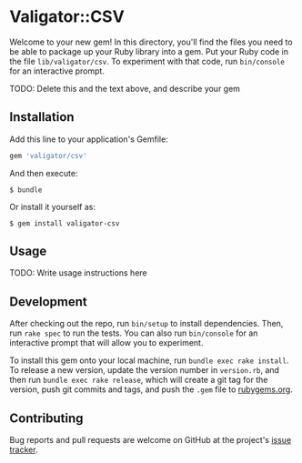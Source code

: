 # Valigator::CSV

Welcome to your new gem! In this directory, you'll find the files you need to be able to package up your Ruby library into a gem. Put your Ruby code in the file `lib/valigator/csv`. To experiment with that code, run `bin/console` for an interactive prompt.

TODO: Delete this and the text above, and describe your gem

## Installation

Add this line to your application's Gemfile:

```ruby
gem 'valigator/csv'
```

And then execute:

    $ bundle

Or install it yourself as:

    $ gem install valigator-csv

## Usage

TODO: Write usage instructions here

## Development

After checking out the repo, run `bin/setup` to install dependencies. Then, run `rake spec` to run the tests. You can also run `bin/console` for an interactive prompt that will allow you to experiment.

To install this gem onto your local machine, run `bundle exec rake install`. To release a new version, update the version number in `version.rb`, and then run `bundle exec rake release`, which will create a git tag for the version, push git commits and tags, and push the `.gem` file to [rubygems.org](https://rubygems.org).

## Contributing

Bug reports and pull requests are welcome on GitHub at the project's [issue tracker](https://github.com/emarsys/valigator-csv).

